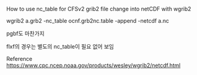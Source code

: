 How to use nc_table for CFSv2 grib2 file change into netCDF with wgrib2

wgrib2 a.grb2 -nc_table ocnf.grb2nc.table -append -netcdf a.nc

pgbf도 마찬가지

flxf의 경우는 별도의 nc_table이 필요 없어 보임

Reference https://www.cpc.ncep.noaa.gov/products/wesley/wgrib2/netcdf.html
